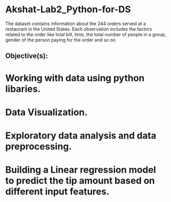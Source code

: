 # Akshat-Lab2_Python-for-DS
The dataset contains information about the 244 orders served at a restaurant in the United States. Each observation includes the factors related to the order like total bill, time, the total number of people in a group, gender of the person paying for the order and so on.

## Objective(s):
# Working with data using python libaries.
# Data Visualization.
# Exploratory data analysis and data preprocessing.
# Building a Linear regression model to predict the tip amount based on different input features.
